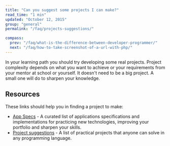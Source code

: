 ```yaml
---
title: "Can you suggest some projects I can make?"
read_time: "1 min"
updated: "October 12, 2015"
group: "general"
permalink: "/faq/projects-suggestions/"

compass:
  prev: "/faq/what-is-the-difference-between-developer-programmer/"
  next: "/faq/how-to-take-screenshot-of-a-url-with-php/"
---
```


In your learning path you should try developing some real projects. Project complexity depends on what you want to achieve or your requirements from your mentor at school or yourself. It doesn't need to be a big project. A small one will do to sharpen your knowledge.

## Resources

These links should help you in finding a project to make:

* [App Specs](https://github.com/ericdouglas/app-specs) - A curated list of applications specifications and implementations for practicing new technologies, improving your portfolio and sharpen your skills.
* [Project suggestions](https://github.com/karan/Projects) - A list of practical projects that anyone can solve in any programming language.
